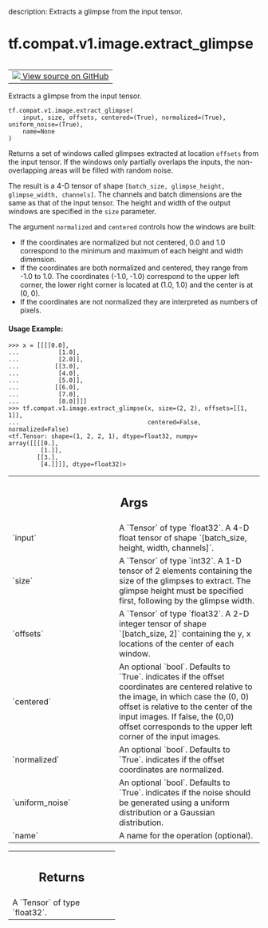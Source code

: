 description: Extracts a glimpse from the input tensor.

<div itemscope itemtype="http://developers.google.com/ReferenceObject">
<meta itemprop="name" content="tf.compat.v1.image.extract_glimpse" />
<meta itemprop="path" content="Stable" />
</div>

# tf.compat.v1.image.extract_glimpse

<!-- Insert buttons and diff -->

<table class="tfo-notebook-buttons tfo-api nocontent" align="left">
<td>
  <a target="_blank" href="https://github.com/tensorflow/tensorflow/blob/r2.3/tensorflow/python/ops/image_ops_impl.py#L4092-L4175">
    <img src="https://www.tensorflow.org/images/GitHub-Mark-32px.png" />
    View source on GitHub
  </a>
</td>
</table>



Extracts a glimpse from the input tensor.

<pre class="devsite-click-to-copy prettyprint lang-py tfo-signature-link">
<code>tf.compat.v1.image.extract_glimpse(
    input, size, offsets, centered=(True), normalized=(True), uniform_noise=(True),
    name=None
)
</code></pre>



<!-- Placeholder for "Used in" -->

Returns a set of windows called glimpses extracted at location
`offsets` from the input tensor. If the windows only partially
overlaps the inputs, the non-overlapping areas will be filled with
random noise.

The result is a 4-D tensor of shape `[batch_size, glimpse_height,
glimpse_width, channels]`. The channels and batch dimensions are the
same as that of the input tensor. The height and width of the output
windows are specified in the `size` parameter.

The argument `normalized` and `centered` controls how the windows are built:

* If the coordinates are normalized but not centered, 0.0 and 1.0
  correspond to the minimum and maximum of each height and width
  dimension.
* If the coordinates are both normalized and centered, they range from
  -1.0 to 1.0. The coordinates (-1.0, -1.0) correspond to the upper
  left corner, the lower right corner is located at (1.0, 1.0) and the
  center is at (0, 0).
* If the coordinates are not normalized they are interpreted as
  numbers of pixels.

#### Usage Example:



```
>>> x = [[[[0.0],
...           [1.0],
...           [2.0]],
...          [[3.0],
...           [4.0],
...           [5.0]],
...          [[6.0],
...           [7.0],
...           [8.0]]]]
>>> tf.compat.v1.image.extract_glimpse(x, size=(2, 2), offsets=[[1, 1]],
...                                    centered=False, normalized=False)
<tf.Tensor: shape=(1, 2, 2, 1), dtype=float32, numpy=
array([[[[0.],
         [1.]],
        [[3.],
         [4.]]]], dtype=float32)>
```

<!-- Tabular view -->
 <table class="responsive fixed orange">
<colgroup><col width="214px"><col></colgroup>
<tr><th colspan="2"><h2 class="add-link">Args</h2></th></tr>

<tr>
<td>
`input`
</td>
<td>
A `Tensor` of type `float32`. A 4-D float tensor of shape
`[batch_size, height, width, channels]`.
</td>
</tr><tr>
<td>
`size`
</td>
<td>
A `Tensor` of type `int32`. A 1-D tensor of 2 elements containing the
size of the glimpses to extract.  The glimpse height must be specified
first, following by the glimpse width.
</td>
</tr><tr>
<td>
`offsets`
</td>
<td>
A `Tensor` of type `float32`. A 2-D integer tensor of shape
`[batch_size, 2]` containing the y, x locations of the center of each
window.
</td>
</tr><tr>
<td>
`centered`
</td>
<td>
An optional `bool`. Defaults to `True`. indicates if the offset
coordinates are centered relative to the image, in which case the (0, 0)
offset is relative to the center of the input images. If false, the (0,0)
offset corresponds to the upper left corner of the input images.
</td>
</tr><tr>
<td>
`normalized`
</td>
<td>
An optional `bool`. Defaults to `True`. indicates if the offset
coordinates are normalized.
</td>
</tr><tr>
<td>
`uniform_noise`
</td>
<td>
An optional `bool`. Defaults to `True`. indicates if the
noise should be generated using a uniform distribution or a Gaussian
distribution.
</td>
</tr><tr>
<td>
`name`
</td>
<td>
A name for the operation (optional).
</td>
</tr>
</table>



<!-- Tabular view -->
 <table class="responsive fixed orange">
<colgroup><col width="214px"><col></colgroup>
<tr><th colspan="2"><h2 class="add-link">Returns</h2></th></tr>
<tr class="alt">
<td colspan="2">
A `Tensor` of type `float32`.
</td>
</tr>

</table>

